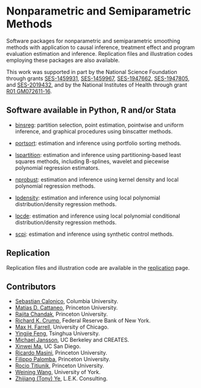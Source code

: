 # Nonparametric and Semiparametric Methods

Software packages for nonparametric and semiparametric smoothing methods with application to causal inference, treatment effect and program evaluation estimation and inference. Replication files and illustration codes employing these packages are also available. 

This work was supported in part by the National Science Foundation through grants [SES-1459931](https://www.nsf.gov/awardsearch/showAward?AWD_ID=1459931), [SES-1459967](https://www.nsf.gov/awardsearch/showAward?AWD_ID=1459967), [SES-1947662](https://www.nsf.gov/awardsearch/showAward?AWD_ID=1947662), [SES-1947805](https://www.nsf.gov/awardsearch/showAward?AWD_ID=1947805), and [SES-2019432](https://www.nsf.gov/awardsearch/showAward?AWD_ID=2019432), and by the National Institutes of Health through grant [R01 GM072611-16](https://reporter.nih.gov/project-details/10093056).

## Software available in Python, R and/or Stata

- [binsreg](https://nppackages.github.io/binsreg): partition selection, point estimation, pointwise and uniform inference, and graphical procedures using binscatter methods.
- [portsort](https://nppackages.github.io/portsort): estimation and inference using portfolio sorting methods.
- [lspartition](https://nppackages.github.io/lspartition): estimation and inference using partitioning-based least squares methods, including B-splines, wavelet and piecewise polynomial regression estimators.

- [nprobust](https://nppackages.github.io/nprobust): estimation and inference using kernel density and local polynomial regression methods.
- [lpdensity](https://nppackages.github.io/lpdensity_doc): estimation and inference using local polynomial distribution/density regression methods.
- [lpcde](https://nppackages.github.io/lpcde): estimation and inference using local polynomial conditional distribution/density regression methods.

- [scpi](https://nppackages.github.io/lpcde): estimation and inference using synthetic control methods.

## Replication

Replication files and illustration code are available in the [replication](https://nppackages.github.io/replication) page.

## Contributors

- [Sebastian Calonico](https://sites.google.com/site/scalonico), Columbia University.
- [Matias D. Cattaneo](https://cattaneo.princeton.edu), Princeton University.
- [Rajita Chandak](https://rajitachandak.github.io), Princeton University.
- [Richard K. Crump](https://www.newyorkfed.org/research/economists/crump), Federal Reserve Bank of New York.
- [Max H. Farrell](https://maxhfarrell.com/), University of Chicago.
- [Yingjie Feng](https://sites.google.com/site/yingjieum), Tsinghua University.
- [Michael Jansson](http://www.econ.berkeley.edu/~mjansson/index.html), UC Berkeley and CREATES.
- [Xinwei Ma](https://sites.google.com/view/xinweima), UC San Diego.
- [Ricardo Masini](https://masini.princeton.edu), Princeton University.
- [Filippo Palomba](https://economics.princeton.edu/graduate-program/graduate-student-directory), Princeton University.
- [Rocio Titiunik](https://scholar.princeton.edu/titiunik), Princeton University.
- [Weining Wang](https://sites.google.com/site/weiningwanghu/home), University of York.
- [Zhijiang (Tony) Ye](https://www.linkedin.com/in/tony-ye/), L.E.K. Consulting.

<br><br>
